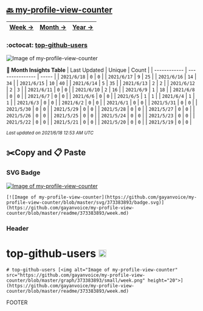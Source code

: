 ## [🔙 my-profile-view-counter](https://github.com/gayanvoice/my-profile-view-counter)
| [**Week →**](https://github.com/gayanvoice/my-profile-view-counter/blob/master/readme/373383893/week.md) | [**Month →**](https://github.com/gayanvoice/my-profile-view-counter/blob/master/readme/373383893/month.md) | [**Year →**](https://github.com/gayanvoice/my-profile-view-counter/blob/master/readme/373383893/year.md) |
 | ------------ | --------------- | ----- |

### :octocat: [top-github-users](https://github.com/gayanvoice/top-github-users)
![Image of my-profile-view-counter](https://github.com/gayanvoice/my-profile-view-counter/blob/master/graph/373383893/large/month.png)

**:calendar: Month Insights Table**
| Last Updated | Unique | Count |
 | ------------ | --------------- | ----- |
 | `2021/6/18` |  `0` | `0` |
 | `2021/6/17` |  `9` | `25` |
 | `2021/6/16` |  `14` | `34` |
 | `2021/6/15` |  `10` | `40` |
 | `2021/6/14` |  `5` | `35` |
 | `2021/6/13` |  `2` | `2` |
 | `2021/6/12` |  `2` | `3` |
 | `2021/6/11` |  `0` | `0` |
 | `2021/6/10` |  `2` | `16` |
 | `2021/6/9` |  `1` | `18` |
 | `2021/6/8` |  `0` | `0` |
 | `2021/6/7` |  `0` | `0` |
 | `2021/6/6` |  `0` | `0` |
 | `2021/6/5` |  `1` | `1` |
 | `2021/6/4` |  `1` | `1` |
 | `2021/6/3` |  `0` | `0` |
 | `2021/6/2` |  `0` | `0` |
 | `2021/6/1` |  `0` | `0` |
 | `2021/5/31` |  `0` | `0` |
 | `2021/5/30` |  `0` | `0` |
 | `2021/5/29` |  `0` | `0` |
 | `2021/5/28` |  `0` | `0` |
 | `2021/5/27` |  `0` | `0` |
 | `2021/5/26` |  `0` | `0` |
 | `2021/5/25` |  `0` | `0` |
 | `2021/5/24` |  `0` | `0` |
 | `2021/5/23` |  `0` | `0` |
 | `2021/5/22` |  `0` | `0` |
 | `2021/5/21` |  `0` | `0` |
 | `2021/5/20` |  `0` | `0` |
 | `2021/5/19` |  `0` | `0` |

<small><i>Last updated on 2021/6/18 12:53 AM UTC</i></small>

## ✂️Copy and 📋 Paste
### SVG Badge
[![Image of my-profile-view-counter](https://github.com/gayanvoice/my-profile-view-counter/blob/master/svg/373383893/badge.svg)](https://github.com/gayanvoice/my-profile-view-counter/blob/master/readme/373383893/week.md)
```readme
[![Image of my-profile-view-counter](https://github.com/gayanvoice/my-profile-view-counter/blob/master/svg/373383893/badge.svg)](https://github.com/gayanvoice/my-profile-view-counter/blob/master/readme/373383893/week.md)
```
### Header
# top-github-users [<img alt="Image of my-profile-view-counter" src="https://github.com/gayanvoice/my-profile-view-counter/blob/master/graph/373383893/small/week.png" height="20">](https://github.com/gayanvoice/my-profile-view-counter/blob/master/readme/373383893/week.md)
```readme
# top-github-users [<img alt="Image of my-profile-view-counter" src="https://github.com/gayanvoice/my-profile-view-counter/blob/master/graph/373383893/small/week.png" height="20">](https://github.com/gayanvoice/my-profile-view-counter/blob/master/readme/373383893/week.md)
```
FOOTER